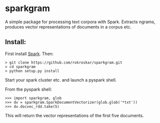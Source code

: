 sparkgram
=========

A simple package for processing text corpora with Spark. Extracts ngrams,
produces vector representations of documents in a corpus etc.

Install:
--------

First install [Spark](http://spark.apache.org). Then:

```
> git clone https://github.com/rokroskar/sparkgram.git
> cd sparkgram
> python setup.py install
```
Start your spark cluster etc. and launch a pyspark shell.

From the pyspark shell:

```
>>> import sparkgram, glob
>>> dv = sparkgram.SparkDocumentVectorizer(glob.glob('*txt'))
>>> dv.docvec_rdd.take(5)
```

This will return the vector representations of the first five documents. 
